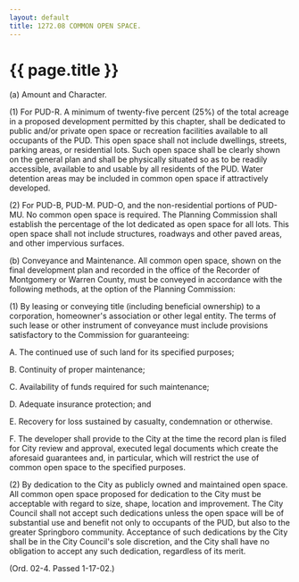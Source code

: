 ```yaml
---
layout: default 
title: 1272.08 COMMON OPEN SPACE.
---
```


{{ page.title }}
================

​(a) Amount and Character.

​(1) For PUD-R. A minimum of twenty-five percent (25%) of the total
acreage in a proposed development permitted by this chapter, shall be
dedicated to public and/or private open space or recreation facilities
available to all occupants of the PUD. This open space shall not include
dwellings, streets, parking areas, or residential lots. Such open space
shall be clearly shown on the general plan and shall be physically
situated so as to be readily accessible, available to and usable by all
residents of the PUD. Water detention areas may be included in common
open space if attractively developed.

​(2) For PUD-B, PUD-M. PUD-O, and the non-residential portions of PUD-
MU. No common open space is required. The Planning Commission shall
establish the percentage of the lot dedicated as open space for all
lots. This open space shall not include structures, roadways and other
paved areas, and other impervious surfaces.

​(b) Conveyance and Maintenance. All common open space, shown on the
final development plan and recorded in the office of the Recorder of
Montgomery or Warren County, must be conveyed in accordance with the
following methods, at the option of the Planning Commission:

​(1) By leasing or conveying title (including beneficial ownership) to a
corporation, homeowner's association or other legal entity. The terms of
such lease or other instrument of conveyance must include provisions
satisfactory to the Commission for guaranteeing:

A. The continued use of such land for its specified purposes;

B. Continuity of proper maintenance;

C. Availability of funds required for such maintenance;

D. Adequate insurance protection; and

E. Recovery for loss sustained by casualty, condemnation or otherwise.

F. The developer shall provide to the City at the time the record plan
is filed for City review and approval, executed legal documents which
create the aforesaid guarantees and, in particular, which will restrict
the use of common open space to the specified purposes.

​(2) By dedication to the City as publicly owned and maintained open
space. All common open space proposed for dedication to the City must be
acceptable with regard to size, shape, location and improvement. The
City Council shall not accept such dedications unless the open space
will be of substantial use and benefit not only to occupants of the PUD,
but also to the greater Springboro community. Acceptance of such
dedications by the City shall be in the City Council's sole discretion,
and the City shall have no obligation to accept any such dedication,
regardless of its merit.

(Ord. 02-4. Passed 1-17-02.)
